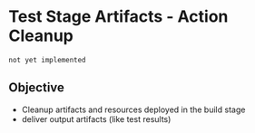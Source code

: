 # Test Stage Artifacts  - Action Cleanup

`not yet implemented`

## Objective
* Cleanup artifacts and resources deployed in the build stage
* deliver output artifacts (like test results)

